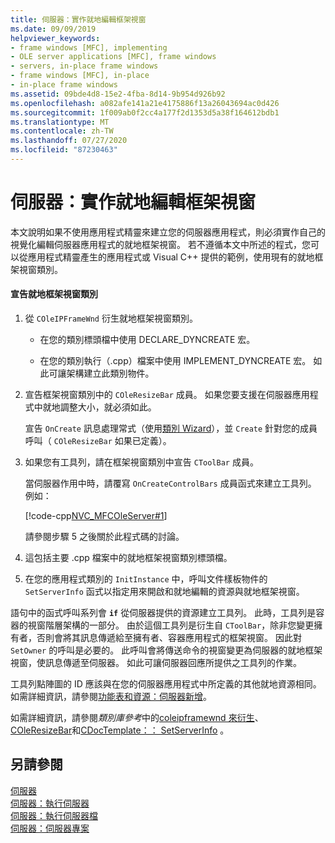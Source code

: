 ```yaml
---
title: 伺服器：實作就地編輯框架視窗
ms.date: 09/09/2019
helpviewer_keywords:
- frame windows [MFC], implementing
- OLE server applications [MFC], frame windows
- servers, in-place frame windows
- frame windows [MFC], in-place
- in-place frame windows
ms.assetid: 09bde4d8-15e2-4fba-8d14-9b954d926b92
ms.openlocfilehash: a082afe141a21e4175886f13a26043694ac0d426
ms.sourcegitcommit: 1f009ab0f2cc4a177f2d1353d5a38f164612bdb1
ms.translationtype: MT
ms.contentlocale: zh-TW
ms.lasthandoff: 07/27/2020
ms.locfileid: "87230463"
---
```

# <a name="servers-implementing-in-place-frame-windows"></a>伺服器：實作就地編輯框架視窗

本文說明如果不使用應用程式精靈來建立您的伺服器應用程式，則必須實作自己的視覺化編輯伺服器應用程式的就地框架視窗。 若不遵循本文中所述的程式，您可以從應用程式精靈產生的應用程式或 Visual C++ 提供的範例，使用現有的就地框架視窗類別。

#### <a name="to-declare-an-in-place-frame-window-class"></a>宣告就地框架視窗類別

1. 從 `COleIPFrameWnd` 衍生就地框架視窗類別。

   - 在您的類別標頭檔中使用 DECLARE_DYNCREATE 宏。

   - 在您的類別執行（.cpp）檔案中使用 IMPLEMENT_DYNCREATE 宏。 如此可讓架構建立此類別物件。

1. 宣告框架視窗類別中的 `COleResizeBar` 成員。 如果您要支援在伺服器應用程式中就地調整大小，就必須如此。

   宣告 `OnCreate` 訊息處理常式（使用[類別 Wizard](reference/mfc-class-wizard.md)），並 `Create` 針對您的成員呼叫（ `COleResizeBar` 如果已定義）。

1. 如果您有工具列，請在框架視窗類別中宣告 `CToolBar` 成員。

   當伺服器作用中時，請覆寫 `OnCreateControlBars` 成員函式來建立工具列。 例如：

   [!code-cpp[NVC_MFCOleServer#1](../mfc/codesnippet/cpp/servers-implementing-in-place-frame-windows_1.cpp)]

   請參閱步驟 5 之後關於此程式碼的討論。

1. 這包括主要 .cpp 檔案中的就地框架視窗類別標頭檔。

1. 在您的應用程式類別的 `InitInstance` 中，呼叫文件樣板物件的 `SetServerInfo` 函式以指定用來開啟和就地編輯的資源與就地框架視窗。

語句中的函式呼叫系列會 **`if`** 從伺服器提供的資源建立工具列。 此時，工具列是容器的視窗階層架構的一部分。 由於這個工具列是衍生自 `CToolBar`，除非您變更擁有者，否則會將其訊息傳遞給至擁有者、容器應用程式的框架視窗。 因此對 `SetOwner` 的呼叫是必要的。 此呼叫會將傳送命令的視窗變更為伺服器的就地框架視窗，使訊息傳遞至伺服器。 如此可讓伺服器回應所提供之工具列的作業。

工具列點陣圖的 ID 應該與在您的伺服器應用程式中所定義的其他就地資源相同。 如需詳細資訊，請參閱[功能表和資源：伺服器新增](../mfc/menus-and-resources-server-additions.md)。

如需詳細資訊，請參閱*類別庫參考*中的[coleipframewnd 來衍生](../mfc/reference/coleipframewnd-class.md)、 [COleResizeBar](../mfc/reference/coleresizebar-class.md)和[CDocTemplate：： SetServerInfo](../mfc/reference/cdoctemplate-class.md#setserverinfo) 。

## <a name="see-also"></a>另請參閱

[伺服器](../mfc/servers.md)<br/>
[伺服器：執行伺服器](../mfc/servers-implementing-a-server.md)<br/>
[伺服器：執行伺服器檔](../mfc/servers-implementing-server-documents.md)<br/>
[伺服器：伺服器專案](../mfc/servers-server-items.md)
